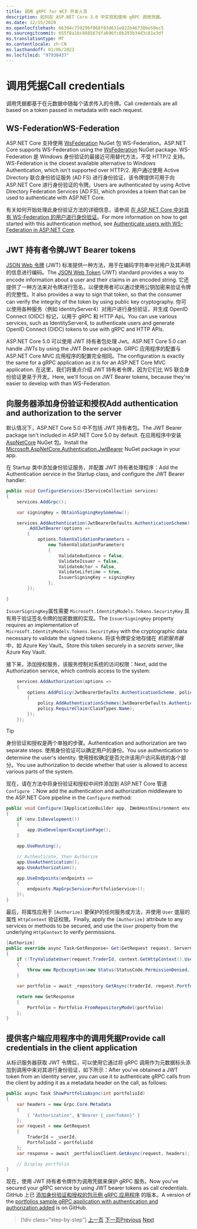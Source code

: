 ```yaml
---
title: 调用 gRPC for WCF 开发人员
description: 如何在 ASP.NET Core 3.0 中实现和使用 gRPC 调用凭据。
ms.date: 12/15/2020
ms.openlocfilehash: 66394c75929bf068f83d631e022b467386e59ec5
ms.sourcegitcommit: 655f8a16c488567dfa696fc0b293b34d3c81e3df
ms.translationtype: MT
ms.contentlocale: zh-CN
ms.lasthandoff: 01/06/2021
ms.locfileid: "97938437"
---
```

# <a name="call-credentials"></a><span data-ttu-id="757f8-103">调用凭据</span><span class="sxs-lookup"><span data-stu-id="757f8-103">Call credentials</span></span>

<span data-ttu-id="757f8-104">调用凭据都基于在元数据中随每个请求传入的令牌。</span><span class="sxs-lookup"><span data-stu-id="757f8-104">Call credentials are all based on a token passed in metadata with each request.</span></span>

## <a name="ws-federation"></a><span data-ttu-id="757f8-105">WS-Federation</span><span class="sxs-lookup"><span data-stu-id="757f8-105">WS-Federation</span></span>

<span data-ttu-id="757f8-106">ASP.NET Core 支持使用 [WsFederation](https://www.nuget.org/packages/Microsoft.AspNetCore.Authentication.WsFederation) NuGet 包 WS-Federation。</span><span class="sxs-lookup"><span data-stu-id="757f8-106">ASP.NET Core supports WS-Federation using the [WsFederation](https://www.nuget.org/packages/Microsoft.AspNetCore.Authentication.WsFederation) NuGet package.</span></span> <span data-ttu-id="757f8-107">WS-Federation 是 Windows 身份验证的最接近可用替代方法，不受 HTTP/2 支持。</span><span class="sxs-lookup"><span data-stu-id="757f8-107">WS-Federation is the closest available alternative to Windows Authentication, which isn't supported over HTTP/2.</span></span> <span data-ttu-id="757f8-108">用户通过使用 Active Directory 联合身份验证服务 (AD FS) 进行身份验证，该令牌提供可用于向 ASP.NET Core 进行身份验证的令牌。</span><span class="sxs-lookup"><span data-stu-id="757f8-108">Users are authenticated by using Active Directory Federation Services (AD FS), which provides a token that can be used to authenticate with ASP.NET Core.</span></span>

<span data-ttu-id="757f8-109">有关如何开始处理此身份验证方法的详细信息，请参阅 [在 ASP.NET Core 中对具有 WS-Federation 的用户进行身份验证](/aspnet/core/security/authentication/ws-federation)。</span><span class="sxs-lookup"><span data-stu-id="757f8-109">For more information on how to get started with this authentication method, see [Authenticate users with WS-Federation in ASP.NET Core](/aspnet/core/security/authentication/ws-federation).</span></span>

## <a name="jwt-bearer-tokens"></a><span data-ttu-id="757f8-110">JWT 持有者令牌</span><span class="sxs-lookup"><span data-stu-id="757f8-110">JWT Bearer tokens</span></span>

<span data-ttu-id="757f8-111">[JSON Web 令牌](https://jwt.io) (JWT) 标准提供一种方法，用于在编码字符串中对用户及其声明的信息进行编码。</span><span class="sxs-lookup"><span data-stu-id="757f8-111">The [JSON Web Token](https://jwt.io) (JWT) standard provides a way to encode information about a user and their claims in an encoded string.</span></span> <span data-ttu-id="757f8-112">它还提供了一种方法来对令牌进行签名，以便使用者可以通过使用公钥加密来验证令牌的完整性。</span><span class="sxs-lookup"><span data-stu-id="757f8-112">It also provides a way to sign that token, so that the consumer can verify the integrity of the token by using public key cryptography.</span></span> <span data-ttu-id="757f8-113">你可以使用各种服务（例如 IdentityServer4）对用户进行身份验证，并生成 OpenID Connect (OIDC) 标记，以用于 gRPC 和 HTTP Api。</span><span class="sxs-lookup"><span data-stu-id="757f8-113">You can use various services, such as IdentityServer4, to authenticate users and generate OpenID Connect (OIDC) tokens to use with gRPC and HTTP APIs.</span></span>

<span data-ttu-id="757f8-114">ASP.NET Core 5.0 可以使用 JWT 持有者包处理 Jwt。</span><span class="sxs-lookup"><span data-stu-id="757f8-114">ASP.NET Core 5.0 can handle JWTs by using the JWT Bearer package.</span></span> <span data-ttu-id="757f8-115">GRPC 应用程序的配置与 ASP.NET Core MVC 应用程序的配置完全相同。</span><span class="sxs-lookup"><span data-stu-id="757f8-115">The configuration is exactly the same for a gRPC application as it is for an ASP.NET Core MVC application.</span></span> <span data-ttu-id="757f8-116">在这里，我们将重点介绍 JWT 持有者令牌，因为它们比 WS 联合身份验证更易于开发。</span><span class="sxs-lookup"><span data-stu-id="757f8-116">Here, we'll focus on JWT Bearer tokens, because they're easier to develop with than WS-Federation.</span></span>

## <a name="add-authentication-and-authorization-to-the-server"></a><span data-ttu-id="757f8-117">向服务器添加身份验证和授权</span><span class="sxs-lookup"><span data-stu-id="757f8-117">Add authentication and authorization to the server</span></span>

<span data-ttu-id="757f8-118">默认情况下，ASP.NET Core 5.0 中不包括 JWT 持有者包。</span><span class="sxs-lookup"><span data-stu-id="757f8-118">The JWT Bearer package isn't included in ASP.NET Core 5.0 by default.</span></span> <span data-ttu-id="757f8-119">在应用程序中安装 [AspNetCore](https://www.nuget.org/packages/Microsoft.AspNetCore.Authentication.JwtBearer) NuGet 包。</span><span class="sxs-lookup"><span data-stu-id="757f8-119">Install the [Microsoft.AspNetCore.Authentication.JwtBearer](https://www.nuget.org/packages/Microsoft.AspNetCore.Authentication.JwtBearer) NuGet package in your app.</span></span>

<span data-ttu-id="757f8-120">在 Startup 类中添加身份验证服务，并配置 JWT 持有者处理程序：</span><span class="sxs-lookup"><span data-stu-id="757f8-120">Add the Authentication service in the Startup class, and configure the JWT Bearer handler:</span></span>

```csharp
public void ConfigureServices(IServiceCollection services)
{
    services.AddGrpc();

    var signingKey = ObtainSigningKeySomehow();

    services.AddAuthentication(JwtBearerDefaults.AuthenticationScheme)
        .AddJwtBearer(options =>
        {
            options.TokenValidationParameters =
                new TokenValidationParameters
                {
                    ValidateAudience = false,
                    ValidateIssuer = false,
                    ValidateActor = false,
                    ValidateLifetime = true,
                    IssuerSigningKey = signingKey
                };
        });

}
```

<span data-ttu-id="757f8-121">`IssuerSigningKey`属性需要 `Microsoft.IdentityModels.Tokens.SecurityKey` 具有用于验证签名令牌的加密数据的实现。</span><span class="sxs-lookup"><span data-stu-id="757f8-121">The `IssuerSigningKey` property requires an implementation of `Microsoft.IdentityModels.Tokens.SecurityKey` with the cryptographic data necessary to validate the signed tokens.</span></span> <span data-ttu-id="757f8-122">将该令牌安全地存储在 *机密服务器* 中，如 Azure Key Vault。</span><span class="sxs-lookup"><span data-stu-id="757f8-122">Store this token securely in a *secrets server*, like Azure Key Vault.</span></span>

<span data-ttu-id="757f8-123">接下来，添加授权服务，该服务控制对系统的访问权限：</span><span class="sxs-lookup"><span data-stu-id="757f8-123">Next, add the Authorization service, which controls access to the system:</span></span>

```csharp
    services.AddAuthorization(options =>
    {
        options.AddPolicy(JwtBearerDefaults.AuthenticationScheme, policy =>
        {
            policy.AddAuthenticationSchemes(JwtBearerDefaults.AuthenticationScheme);
            policy.RequireClaim(ClaimTypes.Name);
        });
    });

```

> [!TIP]
> <span data-ttu-id="757f8-124">身份验证和授权是两个单独的步骤。</span><span class="sxs-lookup"><span data-stu-id="757f8-124">Authentication and authorization are two separate steps.</span></span> <span data-ttu-id="757f8-125">使用身份验证可以确定用户的身份。</span><span class="sxs-lookup"><span data-stu-id="757f8-125">You use authentication to determine the user's identity.</span></span> <span data-ttu-id="757f8-126">使用授权确定是否允许该用户访问系统的各个部分。</span><span class="sxs-lookup"><span data-stu-id="757f8-126">You use authorization to decide whether that user is allowed to access various parts of the system.</span></span>

<span data-ttu-id="757f8-127">现在，请在方法中将身份验证和授权中间件添加到 ASP.NET Core 管道 `Configure` ：</span><span class="sxs-lookup"><span data-stu-id="757f8-127">Now add the authentication and authorization middleware to the ASP.NET Core pipeline in the `Configure` method:</span></span>

```csharp
public void Configure(IApplicationBuilder app, IWebHostEnvironment env)
{
    if (env.IsDevelopment())
    {
        app.UseDeveloperExceptionPage();
    }

    app.UseRouting();

    // Authenticate, then Authorize
    app.UseAuthentication();
    app.UseAuthorization();

    app.UseEndpoints(endpoints =>
    {
        endpoints.MapGrpcService<PortfolioService>();
    });
}
```

<span data-ttu-id="757f8-128">最后，将属性应用于 `[Authorize]` 要保护的任何服务或方法，并使用 `User` 底层的属性 `HttpContext` 验证权限。</span><span class="sxs-lookup"><span data-stu-id="757f8-128">Finally, apply the `[Authorize]` attribute to any services or methods to be secured, and use the `User` property from the underlying `HttpContext` to verify permissions.</span></span>

```csharp
[Authorize]
public override async Task<GetResponse> Get(GetRequest request, ServerCallContext context)
{
    if (!TryValidateUser(request.TraderId, context.GetHttpContext().User))
    {
        throw new RpcException(new Status(StatusCode.PermissionDenied, "Denied."));
    }

    var portfolio = await _repository.GetAsync(traderId, request.PortfolioId);

    return new GetResponse
    {
        Portfolio = Portfolio.FromRepositoryModel(portfolio)
    };
}
```

## <a name="provide-call-credentials-in-the-client-application"></a><span data-ttu-id="757f8-129">提供客户端应用程序中的调用凭据</span><span class="sxs-lookup"><span data-stu-id="757f8-129">Provide call credentials in the client application</span></span>

<span data-ttu-id="757f8-130">从标识服务器获取 JWT 令牌后，可以使用它通过将 gRPC 调用作为元数据标头添加到调用中来对其进行身份验证，如下所示：</span><span class="sxs-lookup"><span data-stu-id="757f8-130">After you've obtained a JWT token from an identity server, you can use it to authenticate gRPC calls from the client by adding it as a metadata header on the call, as follows:</span></span>

```csharp
public async Task ShowPortfolioAsync(int portfolioId)
{
    var headers = new Grpc.Core.Metadata
    {
        { "Authorization", $"Bearer {_userToken}" }
    };
    var request = new GetRequest
    {
        TraderId = _userId,
        PortfolioId = portfolioId
    };
    var response = await _portfoliosClient.GetAsync(request, headers);

    // Display portfolio
}
```

<span data-ttu-id="757f8-131">现在，使用 JWT 持有者令牌作为调用凭据来保护 gRPC 服务。</span><span class="sxs-lookup"><span data-stu-id="757f8-131">Now you've secured your gRPC service by using JWT bearer tokens as call credentials.</span></span> <span data-ttu-id="757f8-132">GitHub 上已 [添加身份验证和授权的包示例 gRPC 应用程序](https://github.com/dotnet-architecture/grpc-for-wcf-developers/tree/master/PortfoliosSample/grpc/TraderSysAuth) 的版本。</span><span class="sxs-lookup"><span data-stu-id="757f8-132">A version of the [portfolios sample gRPC application with authentication and authorization added](https://github.com/dotnet-architecture/grpc-for-wcf-developers/tree/master/PortfoliosSample/grpc/TraderSysAuth) is on GitHub.</span></span>

>[!div class="step-by-step"]
><span data-ttu-id="757f8-133">[上一页](security.md)
>[下一页](channel-credentials.md)</span><span class="sxs-lookup"><span data-stu-id="757f8-133">[Previous](security.md)
[Next](channel-credentials.md)</span></span>
